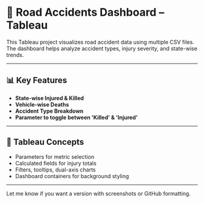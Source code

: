 # 🚦 Road Accidents Dashboard – Tableau

This Tableau project visualizes road accident data using multiple CSV files. The dashboard helps analyze accident types, injury severity, and state-wise trends.


---

## 📊 Key Features

* **State-wise Injured & Killed**
* **Vehicle-wise Deaths**
* **Accident Type Breakdown**
* **Parameter to toggle between 'Killed' & 'Injured'**

---

## 🧠 Tableau Concepts

* Parameters for metric selection
* Calculated fields for injury totals
* Filters, tooltips, dual-axis charts
* Dashboard containers for background styling

---



Let me know if you want a version with screenshots or GitHub formatting.
